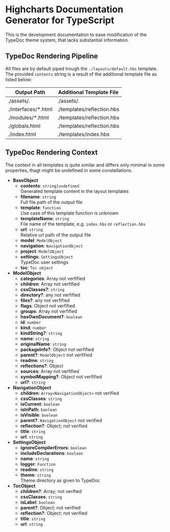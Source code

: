 Highcharts Documentation Generator for TypeScript
=================================================

This is the development documentation to ease modification of the TypeDoc theme
system, that lacks substantial information.



TypeDoc Rendering Pipeline
--------------------------

All files are by default piped trough the `./layouts/default.hbs` template. The
provided `contents` string is a result of the additional template file as listed
below:

| Output Path                          | Additional Template File             |
|--------------------------------------|--------------------------------------|
| ./assets/*.*                         | ./assets/*.*                         |
| ./interfaces/*.html                  | ./templates/reflection.hbs           |
| ./modules/*.html                     | ./templates/reflection.hbs           |
| ./globals.html                       | ./templates/reflection.hbs           |
| ./index.html                         | ./templates/index.hbs                |



TypeDoc Rendering Context
-------------------------

The context in all templates is quite similar and differs only minimal in some
properties, thagt might be undefined in some constellations.

- **BaseObject**
  - **contents**: `string|undefined`  
    Generated template content in the layout templates
  - **filename**: `string`  
    Full file path of the output file
  - **template**: `function`  
    Use case of this template function is unknown
  - **templateName**: `string`  
    File name of the template, e.g. `index.hbs` or `reflection.hbs`
  - **url**: `string`  
    Relative url path of the output file
  - **model**: `ModelObject`
  - **navigation**: `NavigationObject`
  - **project**: `ModelObject`
  - **settings**: `SettingsObject`  
    TypeDoc user settings
  - **toc**: `Toc object`
- **ModelObject**
  - **categories**: Array not verfified
  - **children**: Array not verfified
  - **cssClasses?**: `string`
  - **directory?**: any not verfified
  - **files?**: any not verfified
  - **flags**: Object not verfified
  - **groups**: Array not verfified
  - **hasOwnDocument?**: `boolean`
  - **id**: `number`
  - **kind**: `number`
  - **kindString?**: `string`
  - **name**: `string`
  - **originalName**: `string`
  - **packageInfo?**: Object not verfified
  - **parent?**: `ModelObject` not verfified
  - **readme**: `string`
  - **reflections?**: Object
  - **sources**: Array not verfified
  - **symbolMapping?**: Object not verfified
  - **url?**: `string`
- **NavigationObject**
  - **children**: `Array<NavigationObject>` not verified
  - **cssClasses**: `string`
  - **isCurrent**: `boolean`
  - **isInPath**: `boolean`
  - **isVisible**: `boolean`
  - **parent?**: `NavigationObject` not verified
  - **reflection?**: Object; not verified
  - **title**: `string`
  - **url**: `string`
- **SettingsObject**
  - **ignoreCompilerErrors**: `boolean`
  - **includeDeclarations**: `boolean`
  - **name**: `string`
  - **logger**: `Function`
  - **readme**: `string`
  - **theme**: `string`  
    Theme directory as given to TypeDoc
- **TocObject**
  - **children?**: Array<Object>; not verified
  - **cssClasses**: `string`
  - **isLabel**: `boolean`
  - **parent?**: Object; not verified
  - **reflection?**: Object; not verified
  - **title**: `string`
  - **url**: `string`

